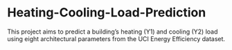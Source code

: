 # Heating-Cooling-Load-Prediction
This project aims to predict a building’s heating (Y1) and cooling (Y2) load using eight architectural parameters from the UCI Energy Efficiency dataset.

